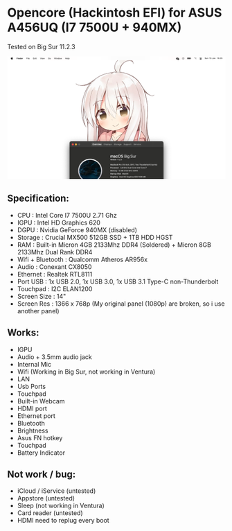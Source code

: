 # Opencore (Hackintosh EFI) for ASUS A456UQ (I7 7500U + 940MX)
Tested on Big Sur 11.2.3

![Ini Screenshot](/Screenshot.png)

## Specification:
+ CPU : Intel Core I7 7500U 2.71 Ghz
+ IGPU : Intel HD Graphics 620
+ DGPU : Nvidia GeForce 940MX (disabled)
+ Storage : Crucial MX500 512GB SSD + 1TB HDD HGST
+ RAM : Built-in Micron 4GB 2133Mhz DDR4 (Soldered) + Micron 8GB 2133Mhz Dual Rank DDR4
+ Wifi + Bluetooth : Qualcomm Atheros AR956x
+ Audio : Conexant CX8050
+ Ethernet : Realtek RTL8111
+ Port USB : 1x USB 2.0, 1x USB 3.0, 1x USB 3.1 Type-C non-Thunderbolt
+ Touchpad : I2C ELAN1200
+ Screen Size : 14"
+ Screen Res : 1366 x 768p (My original panel (1080p) are broken, so i use another panel)

## Works:
+ IGPU
+ Audio + 3.5mm audio jack
+ Internal Mic
+ Wifi (Working in Big Sur, not working in Ventura)
+ LAN
+ Usb Ports
+ Touchpad
+ Built-in Webcam
+ HDMI port
+ Ethernet port
+ Bluetooth
+ Brightness
+ Asus FN hotkey
+ Touchpad
+ Battery Indicator

## Not work / bug:
+ iCloud / iService (untested)
+ Appstore (untested)
+ Sleep (not working in Ventura)
+ Card reader (untested)
+ HDMI need to replug every boot
